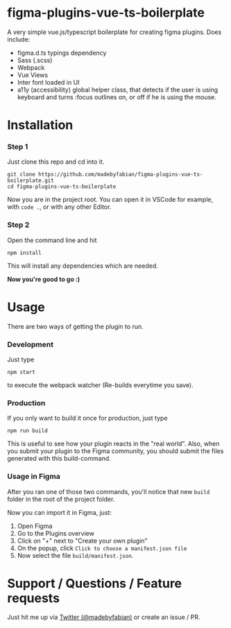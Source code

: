 # figma-plugins-vue-ts-boilerplate
A very simple vue.js/typescript boilerplate for creating figma plugins. Does include:
- figma.d.ts typings dependency
- Sass (.scss)
- Webpack
- Vue Views
- Inter font loaded in UI
- a11y (accessibility) global helper class, that detects if the user is using keyboard and turns :focus outlines on, or off if he is using the mouse.

# Installation
### Step 1 
Just clone this repo and cd into it.
```
git clone https://github.com/madebyfabian/figma-plugins-vue-ts-boilerplate.git
cd figma-plugins-vue-ts-boilerplate
```

Now you are in the project root. You can open it in VSCode for example, with `code .`, or with any other Editor.

### Step 2
Open the command line and hit
```
npm install
```

This will install any dependencies which are needed.

**Now you're good to go :)**

# Usage
There are two ways of getting the plugin to run. 

### Development
Just type
```
npm start
```
to execute the webpack watcher (Re-builds everytime you save).

### Production
If you only want to build it once for production, just type
```
npm run build
```
This is useful to see how your plugin reacts in the "real world". Also, when you submit your plugin to the Figma community, you should submit the files generated with this build-command.

### Usage in Figma
After you ran one of those two commands, you'll notice that new `build` folder in the root of the project folder. 

Now you can import it in Figma, just:
1. Open Figma
2. Go to the Plugins overview
3. Click on "+" next to "Create your own plugin"
4. On the popup, click `Click to choose a manifest.json file`
5. Now select the file `build/manifest.json`.

# Support / Questions / Feature requests
Just hit me up via [Twitter (@madebyfabian)](https://twitter.com/madebyfabian) or create an issue / PR.